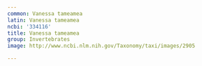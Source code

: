 ```yaml
---
common: Vanessa tameamea
latin: Vanessa tameamea
ncbi: '334116'
title: Vanessa tameamea
group: Invertebrates
image: http://www.ncbi.nlm.nih.gov/Taxonomy/taxi/images/2905

---
```


